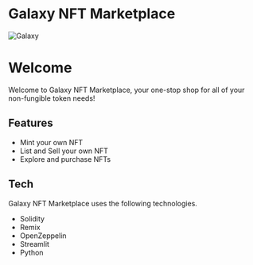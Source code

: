 # Galaxy NFT Marketplace

![Galaxy](https://cdn.pixabay.com/photo/2020/05/10/22/41/galaxy-5155754_1280.jpg)

# Welcome
Welcome to Galaxy NFT Marketplace, your one-stop shop for all of your non-fungible token needs!

## Features

- Mint your own NFT
- List and Sell your own NFT
- Explore and purchase NFTs

## Tech

Galaxy NFT Marketplace uses the following technologies.

- Solidity
- Remix
- OpenZeppelin
- Streamlit
- Python
